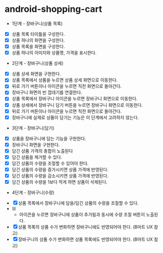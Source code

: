 # android-shopping-cart

- 1단계 - 장바구니(상품 목록)
- [x] 상품 목록 타이틀을 구성한다.
- [x] 상품 하나의 화면을 구성한다.
- [x] 상품 목록을 화면을 구성한다.
- [x] 상품 하나의 이미지와 상품명, 가격을 표시한다.

- 2단계 - 장바구니(상품 상세)
- [x] 상품 상세 화면을 구현한다.
- [x] 상품 목록에서 상품을 누르면 상품 상세 화면으로 이동한다.
- [x] 뒤로 가기 버튼이나 아이콘을 누르면 직전 화면으로 돌아간다.
- [x] 장바구니 화면의 빈 껍데기를 연결한다.
- [x] 상품 목록에서 장바구니 아이콘을 누르면 장바구니 화면으로 이동한다.
- [x] 상품 상세에서 장바구니 담기 버튼을 누르면 장바구니 화면으로 이동한다.
- [x] 뒤로 가기 버튼이나 아이콘을 누르면 직전 화면으로 돌아간다.
- [x] 장바구니에 실제로 상품이 담기는 기능은 이 단계에서 고려하지 않는다.

- 3단계 - 장바구니(담기)
- [x] 상품을 장바구니에 담는 기능을 구현한다.
- [x] 장바구니 화면을 구현한다.
- [x] 담긴 상품 가격의 총합이 노출된다
- [x] 담긴 상품을 제거할 수 있다.
- [x] 담긴 상품의 수량을 조절할 수 있어야 한다.
- [x] 담긴 상품의 수량을 증가시키면 상품 가격에 반영된다.
- [x] 담긴 상품의 수량을 감소시키면 상품 가격에 반영된다.
- [x] 담긴 상품의 수량을 1보다 적게 하면 상품이 삭제된다.

- 4단계 - 장바구니(수량)
- [x] 상품 목록에서 장바구니에 담을/담긴 상품의 수량을 조절할 수 있다.
- [x] + 아이콘을 누르면 장바구니에 상품이 추가됨과 동시에 수량 조절 버튼이 노출된다.
- [x] 상품 목록의 상품 수가 변화하면 장바구니에도 반영되어야 한다. (B마트 UX 참고)
- [x] 장바구니의 상품 수가 변화하면 상품 목록에도 반영되어야 한다. (B마트 UX 참고)